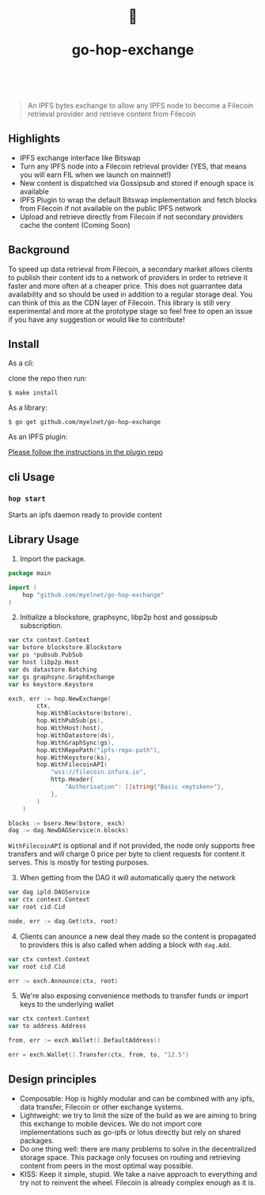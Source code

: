 <h1 align="center"> 
	<br>
	  	🐸
	<br>
	<br>
	go-hop-exchange
	<br>
	<br>
	<br>
</h1>

> An IPFS bytes exchange to allow any IPFS node to become a Filecoin retrieval provider
> and retrieve content from Filecoin

## Highlights

- IPFS exchange interface like Bitswap
- Turn any IPFS node into a Filecoin retrieval provider (YES, that means you will earn FIL when we launch on mainnet!)
- New content is dispatched via Gossipsub and stored if enough space is available
- IPFS Plugin to wrap the default Bitswap implementation and fetch blocks from Filecoin if not available on the public IPFS network
- Upload and retrieve directly from Filecoin if not secondary providers cache the content (Coming Soon)

## Background

To speed up data retrieval from Filecoin, a secondary market allows clients to publish their content ids to a network of providers
in order to retrieve it faster and more often at a cheaper price. This does not guarrantee data availability and so should be used
in addition to a regular storage deal. You can think of this as the CDN layer of Filecoin. This library is still very experimental 
and more at the prototype stage so feel free to open an issue if you have any suggestion or would like to contribute!

## Install

As a cli:

clone the repo then run:
```
$ make install
```

As a library:

```
$ go get github.com/myelnet/go-hop-exchange
```

As an IPFS plugin:

[Please follow the instructions in the plugin repo](https://github.com/myelnet/go-ipfs-hop-plugin)

## cli Usage

### `hop start`

Starts an ipfs daemon ready to provide content

## Library Usage

1. Import the package.

```go
package main

import (
	hop "github.com/myelnet/go-hop-exchange"
)

```

2. Initialize a blockstore, graphsync, libp2p host and gossipsub subscription.

```go
var ctx context.Context
var bstore blockstore.Blockstore
var ps *pubsub.PubSub
var host libp2p.Host
var ds datastore.Batching
var gs graphsync.GraphExchange
var ks keystore.Keystore

exch, err := hop.NewExchange(
		ctx,
		hop.WithBlockstore(bstore),
		hop.WithPubSub(ps),
		hop.WithHost(host),
		hop.WithDatastore(ds),
		hop.WithGraphSync(gs),
		hop.WithRepoPath("ipfs-repo-path"),
		hop.WithKeystore(ks),
		hop.WithFilecoinAPI(
			"wss://filecoin.infura.io",
			http.Header{
				"Authorisation": []string{"Basic <mytoken>"},
			},
		)
	)

blocks := bserv.New(bstore, exch)
dag := dag.NewDAGService(n.blocks)

```
`WithFilecoinAPI` is optional and if not provided, the node only supports free transfers
and will charge 0 price per byte to client requests for content it serves. This is mostly
for testing purposes.

3. When getting from the DAG it will automatically query the network

```go
var dag ipld.DAGService
var ctx context.Context
var root cid.Cid

node, err := dag.Get(ctx, root)
```

4. Clients can anounce a new deal they made so the content is propagated to providers
this is also called when adding a block with `dag.Add`.

```go
var ctx context.Context
var root cid.Cid

err := exch.Announce(ctx, root)
```

5. We're also exposing convenience methods to transfer funds or import keys to the underlying wallet

```go
var ctx context.Context
var to address.Address

from, err := exch.Wallet().DefaultAddress() 

err = exch.Wallet().Transfer(ctx, from, to, "12.5")
```

## Design principles

- Composable: Hop is highly modular and can be combined with any ipfs, data transfer, Filecoin or other exchange systems.
- Lightweight: we try to limit the size of the build as we are aiming to bring this exchange to mobile devices. We do not import core implementations such as go-ipfs or lotus directly but rely on shared packages.
- Do one thing well: there are many problems to solve in the decentralized storage space. This package only focuses on
  routing and retrieving content from peers in the most optimal way possible.
- KISS: Keep it simple, stupid. We take a naive approach to everything and try not to reinvent the wheel. Filecoin is already complex enough as it is.
